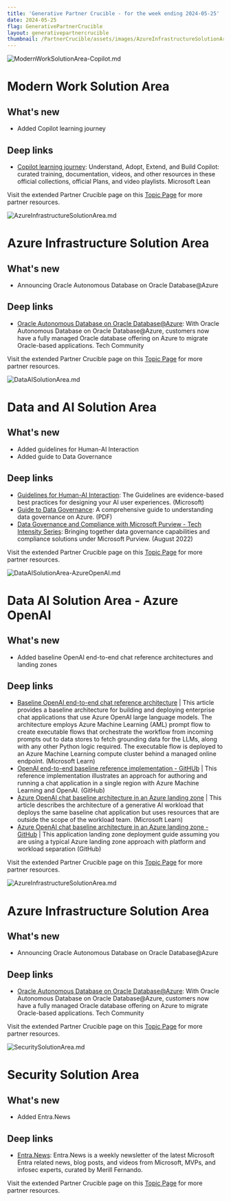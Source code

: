```yaml
---
title: 'Generative Partner Crucible - for the week ending 2024-05-25'
date: 2024-05-25
flag: GenerativePartnerCrucible
layout: generativepartnercrucible
thumbnail: /PartnerCrucible/assets/images/AzureInfrastructureSolutionArea.md-image.png
---
```


![ ModernWorkSolutionArea-Copilot.md ]( /PartnerCrucible/assets/images/2024-05-25-ModernWorkSolutionArea-Copilot.md-image.png )

# Modern Work Solution Area

## What's new

- Added Copilot learning journey 

## Deep links

- [Copilot learning journey](https://learn.microsoft.com/en-us/copilot/): Understand, Adopt, Extend, and Build Copilot: curated training, documentation, videos, and other resources in these official collections, official Plans, and video playlists. Microsoft Lean

Visit the extended Partner Crucible page on this [Topic Page](https://lagimik.github.io/PartnerCrucible/ModernWorkSolutionArea-Copilot) for more partner resources.

![ AzureInfrastructureSolutionArea.md ]( /PartnerCrucible/assets/images/2024-05-25-AzureInfrastructureSolutionArea.md-image.png )

# Azure Infrastructure Solution Area

## What's new

- Announcing  Oracle Autonomous Database on Oracle Database@Azure

## Deep links

- [Oracle Autonomous Database on Oracle Database@Azure](https://techcommunity.microsoft.com/t5/oracle-on-azure-blog/innovate-with-oracle-autonomous-database-on-oracle-database/ba-p/4146669): With Oracle Autonomous Database on Oracle Database@Azure, customers now have a fully managed Oracle database offering on Azure to migrate Oracle-based applications. Tech Community

Visit the extended Partner Crucible page on this [Topic Page](https://lagimik.github.io/PartnerCrucible/AzureInfrastructureSolutionArea) for more partner resources.

![ DataAISolutionArea.md ]( /PartnerCrucible/assets/images/2024-05-25-DataAISolutionArea.md-image.png )
# Data and AI Solution Area

## What's new

- Added guidelines for Human-AI Interaction 
- Added  guide to Data Governance

## Deep links

- [Guidelines for Human-AI Interaction](https://www.microsoft.com/en-us/haxtoolkit/ai-guidelines/): The Guidelines are evidence-based best practices for designing your AI user experiences. (Microsoft)
- [Guide to Data Governance](./Docs/Guided%20purview%20learning%20path%20-%20CAN%20FY23-%20kickoff.pdf): A comprehensive guide to understanding data governance on Azure. (PDF)
- [Data Governance and Compliance with Microsoft Purview - Tech Intensity Series](https://msuspartners.eventbuilder.com/EnablePurview): Bringing together data governance capabilities and compliance solutions under Microsoft Purview. (August 2022)

Visit the extended Partner Crucible page on this [Topic Page](https://lagimik.github.io/PartnerCrucible/DataAISolutionArea) for more partner resources.

![ DataAISolutionArea-AzureOpenAI.md ]( /PartnerCrucible/assets/images/2024-05-25-DataAISolutionArea-AzureOpenAI.md-image.png )

# Data AI Solution Area - Azure OpenAI

## What's new

- Added baseline OpenAI end-to-end chat reference architectures and landing zones 

## Deep links

- [Baseline OpenAI end-to-end chat reference architecture](https://learn.microsoft.com/en-us/azure/architecture/ai-ml/architecture/baseline-openai-e2e-chat) | This article provides a baseline architecture for building and deploying enterprise chat applications that use Azure OpenAI large language models. The architecture employs Azure Machine Learning (AML) prompt flow to create executable flows that orchestrate the workflow from incoming prompts out to data stores to fetch grounding data for the LLMs, along with any other Python logic required. The executable flow is deployed to an Azure Machine Learning compute cluster behind a managed online endpoint. (Microsoft Learn)
- [OpenAI end-to-end baseline reference implementation - GitHUb](https://github.com/azure-Samples/openai-end-to-end-baseline) | This reference implementation illustrates an approach for authoring and running a chat application in a single region with Azure Machine Learning and OpenAI. (GitHub)
- [Azure OpenAI chat baseline architecture in an Azure landing zone](https://learn.microsoft.com/en-ca/azure/architecture/ai-ml/architecture/azure-openai-baseline-landing-zone) | This article describes the architecture of a generative AI workload that deploys the same baseline chat application but uses resources that are outside the scope of the workload team. (Microsoft Learn)
- [Azure OpenAI chat baseline architecture in an Azure landing zone - GitHub](https://github.com/Azure-Samples/azure-openai-chat-baseline-landing-zone) | This application landing zone deployment guide assuming you are using a typical Azure landing zone approach with platform and workload separation (GitHub)

Visit the extended Partner Crucible page on this [Topic Page](https://lagimik.github.io/PartnerCrucible/DataAISolutionArea-AzureOpenAI) for more partner resources.

![ AzureInfrastructureSolutionArea.md ]( /PartnerCrucible/assets/images/2024-05-25-AzureInfrastructureSolutionArea.md-image.png )

# Azure Infrastructure Solution Area

## What's new

- Announcing  Oracle Autonomous Database on Oracle Database@Azure

## Deep links

- [Oracle Autonomous Database on Oracle Database@Azure](https://techcommunity.microsoft.com/t5/oracle-on-azure-blog/innovate-with-oracle-autonomous-database-on-oracle-database/ba-p/4146669): With Oracle Autonomous Database on Oracle Database@Azure, customers now have a fully managed Oracle database offering on Azure to migrate Oracle-based applications. Tech Community

Visit the extended Partner Crucible page on this [Topic Page](https://lagimik.github.io/PartnerCrucible/AzureInfrastructureSolutionArea) for more partner resources.


![ SecuritySolutionArea.md ]( /PartnerCrucible/assets/images/2024-05-25-SecuritySolutionArea.md-image.png )

# Security Solution Area

## What's new

- Added Entra.News

## Deep links

- [Entra.News](https://entra.news/?utm_campaign=subscribe-page-share-screen&utm_medium=web): Entra.News is a weekly newsletter of the latest Microsoft Entra related news, blog posts, and videos from Microsoft, MVPs, and infosec experts, curated by Merill Fernando.

Visit the extended Partner Crucible page on this [Topic Page](https://lagimik.github.io/PartnerCrucible/SecuritySolutionArea) for more partner resources.

